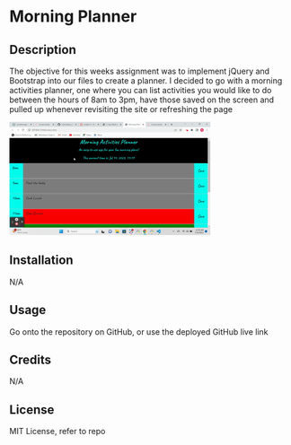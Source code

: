 # Morning Planner

## Description

The objective for this weeks assignment was to implement jQuery and Bootstrap into our files to create a planner. I decided to go with a morning activities planner, one where you can list activities you would like to do between the hours of 8am to 3pm, have those saved on the screen and pulled up whenever revisiting the site or refreshing the page

<img src="./assets/images/Morning Planner.gif" rel="projectGif">

## Installation

N/A

## Usage

Go onto the repository on GitHub, or use the deployed GitHub live link

## Credits

N/A

## License

MIT License, refer to repo

